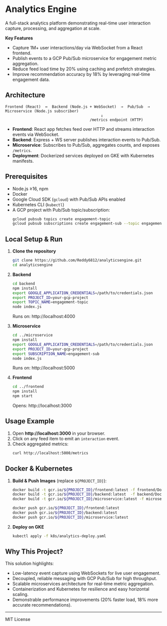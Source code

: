 # Analytics Engine

A full-stack analytics platform demonstrating real-time user interaction capture, processing, and aggregation at scale.

**Key Features**
- Capture 1M+ user interactions/day via WebSocket from a React frontend.
- Publish events to a GCP Pub/Sub microservice for engagement metric aggregation.
- Reduce feed load time by 20% using caching and prefetch strategies.
- Improve recommendation accuracy by 18% by leveraging real-time engagement data.

## Architecture

```text
Frontend (React)  ↔  Backend (Node.js + WebSocket)  →  Pub/Sub  →  Microservice (Node.js subscriber)
                                           ↓
                                      /metrics endpoint (HTTP)
``` 

- **Frontend**: React app fetches feed over HTTP and streams interaction events via WebSocket.  
- **Backend**: Express + WS server publishes interaction events to Pub/Sub.  
- **Microservice**: Subscribes to Pub/Sub, aggregates counts, and exposes `/metrics`.  
- **Deployment**: Dockerized services deployed on GKE with Kubernetes manifests.

## Prerequisites

- Node.js ≥16, npm
- Docker
- Google Cloud SDK (`gcloud`) with Pub/Sub APIs enabled
- Kubernetes CLI (`kubectl`)
- A GCP project with Pub/Sub topic/subscription:
  ```bash
  gcloud pubsub topics create engagement-topic
  gcloud pubsub subscriptions create engagement-sub --topic engagement-topic
  ```

## Local Setup & Run

1. **Clone the repository**
   ```bash
   git clone https://github.com/Reddy6812/analyticsengine.git
   cd analyticsengine
   ```

2. **Backend**
   ```bash
   cd backend
   npm install
   export GOOGLE_APPLICATION_CREDENTIALS=/path/to/credentials.json
   export PROJECT_ID=your-gcp-project
   export TOPIC_NAME=engagement-topic
   node index.js
   ```
   Runs on: http://localhost:4000

3. **Microservice**
   ```bash
   cd ../microservice
   npm install
   export GOOGLE_APPLICATION_CREDENTIALS=/path/to/credentials.json
   export PROJECT_ID=your-gcp-project
   export SUBSCRIPTION_NAME=engagement-sub
   node index.js
   ```
   Runs on: http://localhost:5000

4. **Frontend**
   ```bash
   cd ../frontend
   npm install
   npm start
   ```
   Opens: http://localhost:3000

## Usage Example

1. Open **http://localhost:3000** in your browser.  
2. Click on any feed item to emit an `interaction` event.  
3. Check aggregated metrics:
   ```bash
   curl http://localhost:5000/metrics
   ```

## Docker & Kubernetes

1. **Build & Push Images** (replace `${PROJECT_ID}`):
   ```bash
   docker build -t gcr.io/${PROJECT_ID}/frontend:latest -f frontend/Dockerfile frontend
   docker build -t gcr.io/${PROJECT_ID}/backend:latest  -f backend/Dockerfile  backend
   docker build -t gcr.io/${PROJECT_ID}/microservice:latest -f microservice/Dockerfile microservice

   docker push gcr.io/${PROJECT_ID}/frontend:latest
   docker push gcr.io/${PROJECT_ID}/backend:latest
   docker push gcr.io/${PROJECT_ID}/microservice:latest
   ```

2. **Deploy on GKE**
   ```bash
   kubectl apply -f k8s/analytics-deploy.yaml
   ```

## Why This Project?

This solution highlights:  
- Low-latency event capture using WebSockets for live user engagement.  
- Decoupled, reliable messaging with GCP Pub/Sub for high throughput.  
- Scalable microservices architecture for real-time metric aggregation.  
- Containerization and Kubernetes for resilience and easy horizontal scaling.  
- Demonstrable performance improvements (20% faster load, 18% more accurate recommendations).

---

MIT License